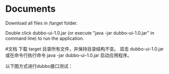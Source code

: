 # Documents

Download all files in /target folder.

Double click dubbo-ui-1.0.jar (or execute "java -jar dubbo-ui-1.0.jar" in command line) to run the application.



#文档
下载 target 目录所有文件，并保持目录结构不变。
双击 dubbo-ui-1.0.jar 或在命令行执行命令 java -jar dubbo-ui-1.0.jar 启动应用程序。

以下图方式进行dubbo接口测试：



